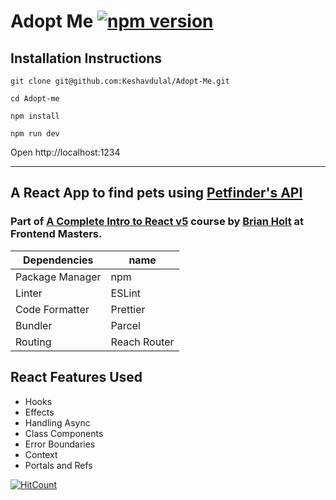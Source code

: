 # Adopt Me [![npm version](https://badge.fury.io/js/react-dom.svg)](https://badge.fury.io/js/react-dom)

## Installation Instructions

```
git clone git@github.com:Keshavdulal/Adopt-Me.git
```

```
cd Adopt-me
```

```
npm install
```

```
npm run dev
```

Open http://localhost:1234

---

## A React App to find pets using [Petfinder's API](https://www.petfinder.com/developers/)

### Part of [A Complete Intro to React v5](https://frontendmasters.com/courses/complete-react-v5) course by [Brian Holt](https://github.com/btholt) at Frontend Masters.

| Dependencies    | name         |
| --------------- | ------------ |
| Package Manager | npm          |
| Linter          | ESLint       |
| Code Formatter  | Prettier     |
| Bundler         | Parcel       |
| Routing         | Reach Router |

## React Features Used

- Hooks
- Effects
- Handling Async
- Class Components
- Error Boundaries
- Context
- Portals and Refs

[![HitCount](http://hits.dwyl.com/keshavdulal/adopt-me.svg)](http://hits.dwyl.com/keshavdulal/adopt-me)

<!--
Part 2
Hooks in Depth
Emotion
Code Splitting
TypeScript
Server Side Rendering
Redux
Testing -->
